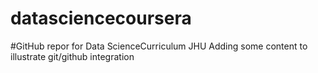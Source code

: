 # datasciencecoursera
#GitHub repor for Data ScienceCurriculum JHU
Adding some content to illustrate git/github integration